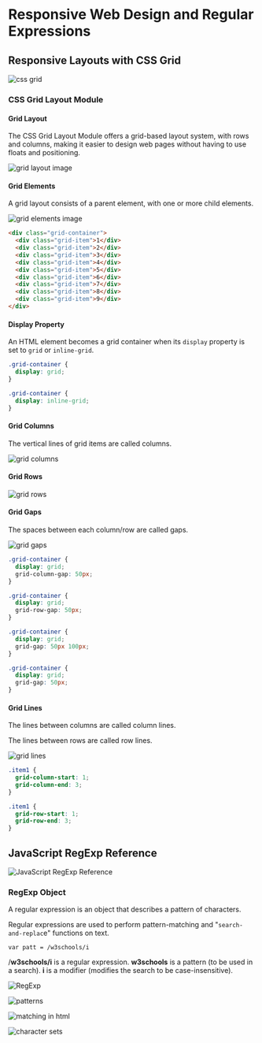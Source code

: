 # Responsive Web Design and Regular Expressions

## Responsive Layouts with CSS Grid

![css grid](https://i.ytimg.com/vi/68O6eOGAGqA/maxresdefault.jpg)

### CSS Grid Layout Module

#### Grid Layout

The CSS Grid Layout Module offers a grid-based layout system, with rows and columns, making it easier to design web pages without having to use floats and positioning.

![grid layout image](https://camo.githubusercontent.com/a34d4baa8ffb1dd08be1c198c596dcf8251bd371e73247235ea07b8ac0f29462/68747470733a2f2f69302e77702e636f6d2f7777772e6373737363726970742e636f6d2f77702d636f6e74656e742f75706c6f6164732f323031372f30352f6d757572692e706e673f6669743d3630302532433435302673736c3d31)

#### Grid Elements

A grid layout consists of a parent element, with one or more child elements.

![grid elements image](https://camo.githubusercontent.com/09574fd23bf55274416be9eb3327a78d871e23fb02eab3f742e04d68465e393a/68747470733a2f2f757365722e6f632d7374617469632e636f6d2f75706c6f61642f323031382f30352f32382f313532373530363832333835365f703263342d322e706e67)

```html
<div class="grid-container">
  <div class="grid-item">1</div>
  <div class="grid-item">2</div>
  <div class="grid-item">3</div>
  <div class="grid-item">4</div>
  <div class="grid-item">5</div>
  <div class="grid-item">6</div>
  <div class="grid-item">7</div>
  <div class="grid-item">8</div>
  <div class="grid-item">9</div>
</div>
```

#### Display Property

An HTML element becomes a grid container when its `display` property is set to `grid` or `inline-grid`.

```css
.grid-container {
  display: grid;
}

.grid-container {
  display: inline-grid;
}
```

#### Grid Columns

The vertical lines of grid items are called columns.

![grid columns](https://camo.githubusercontent.com/d0266d30f46780a9fdb3818bdd2124a8c503d987ce6d2f9fb74d27fc6d177601/68747470733a2f2f7777772e77337363686f6f6c732e636f6d2f6373732f677269645f636f6c756d6e732e706e67)

#### Grid Rows

![grid rows](https://camo.githubusercontent.com/f6084c12ba5db47c9c38eeafc45a55370a780ec716ca93a901f26dc109dd81db/68747470733a2f2f7777772e77337363686f6f6c732e636f6d2f6373732f677269645f726f77732e706e67)

#### Grid Gaps

The spaces between each column/row are called gaps.

![grid gaps](https://camo.githubusercontent.com/bfe132c086c339141cfc9ed4b7737d3f5dbf01afd243c06ea3566f70e63f6971/68747470733a2f2f7777772e77337363686f6f6c732e636f6d2f6373732f677269645f676170732e706e67)

```css
.grid-container {
  display: grid;
  grid-column-gap: 50px;
}

.grid-container {
  display: grid;
  grid-row-gap: 50px;
}

.grid-container {
  display: grid;
  grid-gap: 50px 100px;
}

.grid-container {
  display: grid;
  grid-gap: 50px;
}
```

#### Grid Lines

The lines between columns are called column lines.

The lines between rows are called row lines.

![grid lines](https://camo.githubusercontent.com/a6380c12b7b51f41ad52310a790312180460fa39335e20de0cc528327ab454b1/68747470733a2f2f7777772e77337363686f6f6c732e636f6d2f6373732f677269645f6c696e65732e706e67)

```css
.item1 {
  grid-column-start: 1;
  grid-column-end: 3;
}

.item1 {
  grid-row-start: 1;
  grid-row-end: 3;
}
```

## JavaScript RegExp Reference

![JavaScript RegExp Reference](https://camo.githubusercontent.com/198b182bf8988c9f274de204c5ed687e35c250d53658e1f1215a27c1803a12e6/68747470733a2f2f6d69726f2e6d656469756d2e636f6d2f6d61782f313032342f312a7451303148324c4874596c6b4a5874686774444b77412e6a706567)

### RegExp Object

A regular expression is an object that describes a pattern of characters.

Regular expressions are used to perform pattern-matching and "`search-and-replac`e" functions on text.

`var patt = /w3schools/i`

/**w3schools/i** is a regular expression. **w3schools** is a pattern (to be used in a search). **i** is a modifier (modifies the search to be case-insensitive).

![RegExp](https://camo.githubusercontent.com/39c1920e3e53827d19e7df090da985b94700c5ceb7c5e3c3e6eee244381b8a0b/68747470733a2f2f696d6167652e736c696465736861726563646e2e636f6d2f72656765782d3135313230343038323732352d6c7661312d617070363839312f39352f726567756c61722d65787072657373696f6e2d696e2d6a6176617363726970742d342d3633382e6a70673f63623d31343439353634373136)

![patterns](https://camo.githubusercontent.com/350ad0b3bea2a34b4b5f13bc52432a3b0092fe8694a6d0b2bb7794177f4ad238/68747470733a2f2f7777772e636f646570726f6a6563742e636f6d2f4b422f65787072657373696f6e2f313036333035322f32303135313133302d726567756c61722d65787072657373696f6e2d7061747465726e2e706e67)

![matching in html](https://cdn.tutsplus.com/net/uploads/legacy/404_regularExpressions/images/htmltag.jpg)

![character sets](https://camo.githubusercontent.com/9a043cabb8523985649d6a6a8fbea8da3bb39b91e2a70d7dd4c01f770a9655fe/68747470733a2f2f736c696465706c617965722e636f6d2f736c6964652f313538353939392f352f696d616765732f31392f4368617261637465722b536574732b546f2b6d617463682b616e792b6f6e652b6f662b612b7365742b6f662b706f737369626c652b636861726163746572732532432b7573652b7468652b7371756172652b627261636b6574732b746f2b737572726f756e642b7468656d2533412e6a7067)

